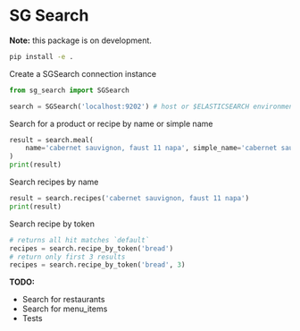 # SG Search

**Note:** this package is on development.

```.bash
pip install -e .
```

Create a SGSearch connection instance
```.py
from sg_search import SGSearch

search = SGSearch('localhost:9202') # host or $ELASTICSEARCH environment variable support
```

Search for a product or recipe by name or simple name
```.py
result = search.meal(
    name='cabernet sauvignon, faust 11 napa', simple_name='cabernet sauvignon'
)
print(result)
```

Search recipes by name
```.py
result = search.recipes('cabernet sauvignon, faust 11 napa')
print(result)
```

Search recipe by token
```.py
# returns all hit matches `default`
recipes = search.recipe_by_token('bread')
# return only first 3 results
recipes = search.recipe_by_token('bread', 3)
```

**TODO:**
* Search for restaurants
* Search for menu_items
* Tests
